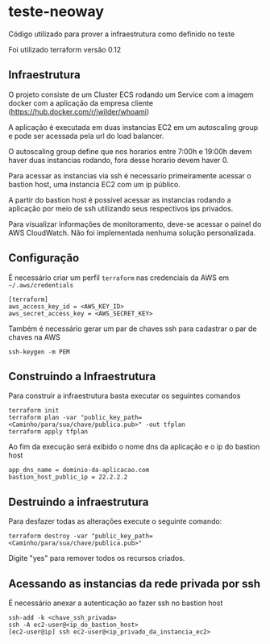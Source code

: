 # teste-neoway
Código utilizado para prover a infraestrutura como definido no teste

Foi utilizado terraform versão 0.12

## Infraestrutura

O projeto consiste de um Cluster ECS rodando um Service com a imagem docker com a aplicação da empresa cliente (https://hub.docker.com/r/jwilder/whoami)

A aplicação é executada em duas instancias EC2 em um autoscaling group e pode ser acessada pela url do load balancer.

O autoscaling group define que nos horarios entre 7:00h e 19:00h devem haver duas instancias rodando, fora desse horario devem haver 0.

Para acessar as instancias via ssh é necessario primeiramente acessar o bastion host, uma instancia EC2 com um ip público.

A partir do bastion host é possível acessar as instancias rodando a aplicação por meio de ssh utilizando seus respectivos ips privados.

Para visualizar informações de monitoramento, deve-se acessar o painel do AWS CloudWatch. Não foi implementada nenhuma solução personalizada.

## Configuração

É necessário criar um perfil `terraform` nas credenciais da AWS em `~/.aws/credentials`

```
[terraform]
aws_access_key_id = <AWS_KEY_ID>
aws_secret_access_key = <AWS_SECRET_KEY>
```

Também é necessário gerar um par de chaves ssh para cadastrar o par de chaves na AWS

```
ssh-keygen -m PEM
```

## Construindo a Infraestrutura

Para construir a infraestrutura basta executar os seguintes comandos

```
terraform init
terraform plan -var "public_key_path=<Caminho/para/sua/chave/publica.pub>" -out tfplan
terraform apply tfplan
```

Ao fim da execução será exibido o nome dns da aplicação e o ip do bastion host

```
app_dns_name = dominio-da-aplicacao.com
bastion_host_public_ip = 22.2.2.2
```

## Destruindo a infraestrutura

Para desfazer todas as alterações execute o seguinte comando:

```
terraform destroy -var "public_key_path=<Caminho/para/sua/chave/publica.pub>"
```

Digite "yes" para remover todos os recursos criados.

## Acessando as instancias da rede privada por ssh

É necessário anexar a autenticação ao fazer ssh no bastion host

```
ssh-add -k <chave_ssh_privada>
ssh -A ec2-user@<ip_do_bastion_host>
[ec2-user@ip] ssh ec2-user@<ip_privado_da_instancia_ec2>
```
